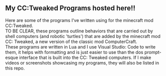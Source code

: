 ## My CC:Tweaked Programs hosted here!!
Here are some of the programs I've written using for the minecraft mod CC:Tweaked.  
TO BE CLEAR, these programs outline behaviors that are carried out by shell computers (and robotic 'turtles') that are added by the minecraft mod CC: Tweaked, a new version of the classic mod ComputerCraft.  
These programs are written in Lua and I use Visual Studio: Code to write them, it helps with formatting and is just easier to use than the dos prompt-esque interface that is built into the CC: Tweaked computers. 
If I make videos or screenshots showcasing my programs, they will also be listed in this repo.
